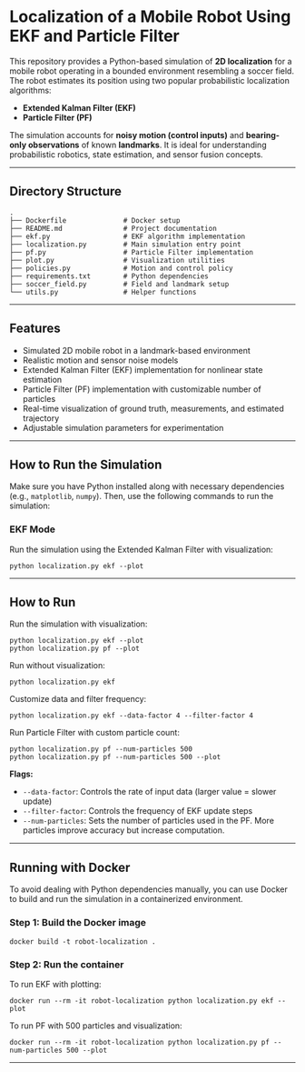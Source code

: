 # Localization of a Mobile Robot Using EKF and Particle Filter

This repository provides a Python-based simulation of **2D localization** for a mobile robot operating in a bounded environment resembling a soccer field. The robot estimates its position using two popular probabilistic localization algorithms:

- **Extended Kalman Filter (EKF)**
- **Particle Filter (PF)**

The simulation accounts for **noisy motion (control inputs)** and **bearing-only observations** of known **landmarks**. It is ideal for understanding probabilistic robotics, state estimation, and sensor fusion concepts.

---

## Directory Structure

```
.
├── Dockerfile              # Docker setup
├── README.md               # Project documentation
├── ekf.py                  # EKF algorithm implementation
├── localization.py         # Main simulation entry point
├── pf.py                   # Particle Filter implementation
├── plot.py                 # Visualization utilities
├── policies.py             # Motion and control policy
├── requirements.txt        # Python dependencies
├── soccer_field.py         # Field and landmark setup
└── utils.py                # Helper functions
```

---

## Features

- Simulated 2D mobile robot in a landmark-based environment
- Realistic motion and sensor noise models
- Extended Kalman Filter (EKF) implementation for nonlinear state estimation
- Particle Filter (PF) implementation with customizable number of particles
- Real-time visualization of ground truth, measurements, and estimated trajectory
- Adjustable simulation parameters for experimentation

---

## How to Run the Simulation

Make sure you have Python installed along with necessary dependencies (e.g., `matplotlib`, `numpy`). Then, use the following commands to run the simulation:

### EKF Mode

Run the simulation using the Extended Kalman Filter with visualization:

```
python localization.py ekf --plot
```

---

## How to Run

Run the simulation with visualization:

```
python localization.py ekf --plot
python localization.py pf --plot
```

Run without visualization:

```
python localization.py ekf
```

Customize data and filter frequency:

```
python localization.py ekf --data-factor 4 --filter-factor 4
```

Run Particle Filter with custom particle count:

```
python localization.py pf --num-particles 500
python localization.py pf --num-particles 500 --plot
```

**Flags:**

- `--data-factor`: Controls the rate of input data (larger value = slower update)
- `--filter-factor`: Controls the frequency of EKF update steps
- `--num-particles`: Sets the number of particles used in the PF. More particles improve accuracy but increase computation.

---

## Running with Docker

To avoid dealing with Python dependencies manually, you can use Docker to build and run the simulation in a containerized environment.

### Step 1: Build the Docker image

```
docker build -t robot-localization .
```

### Step 2: Run the container

To run EKF with plotting:

```
docker run --rm -it robot-localization python localization.py ekf --plot
```

To run PF with 500 particles and visualization:

```
docker run --rm -it robot-localization python localization.py pf --num-particles 500 --plot
```
---
